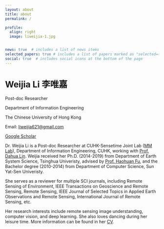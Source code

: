 ```yaml
---
layout: about
title: about
permalink: /

profile:
  align: right
  image: liweijia-1.jpg


news: true  # includes a list of news items
selected_papers: true # includes a list of papers marked as "selected={true}"
social: true  # includes social icons at the bottom of the page
---
```


<h1 class="post-title">
<b>Weijia Li 李唯嘉</b>
</h1>

Post-doc Researcher 

Department of Information Engineering

The Chinese University of Hong Kong

Email: liweijia621@gmail.com

[Google Scholar](https://scholar.google.com/citations?user=R6Rnh9IAAAAJ&hl=en)


Dr. Weijia Li is a Post-doc Researcher at CUHK-Sensetime Joint Lab ([MM Lab](http://mmlab.ie.cuhk.edu.hk/index_cn.html)), Department of Information Engineering, CUHK, working with [Prof. Dahua Lin](http://dahua.me/). Weijia received her Ph.D. (2014-2019) from Department of Earth System Science, Tsinghua Univeristy, advised by [Prof. Haohuan Fu](http://47.94.243.94/mediawiki/index.php/Haohuan_Fu), and the Bachelor degree (2010-2014) from Department of Computer Science, Sun Yat-Sen Univeristy. 

She serves as a reviewer for multiple SCI journals, including Remote Sensing of Environment, IEEE Transactions on Geoscience and Remote Sensing, Remote Sensing, IEEE Journal of Selected Topics in Applied Earth Observations and Remote Sensing, International Journal of Remote Sensing, etc.

Her research interests include remote sensing image understanding, computer vision, and deep learning. 
She also loves dancing during her leisure time. More information can be found in her [CV](/assets/pdf/liweijia_CV_20210404.pdf).
